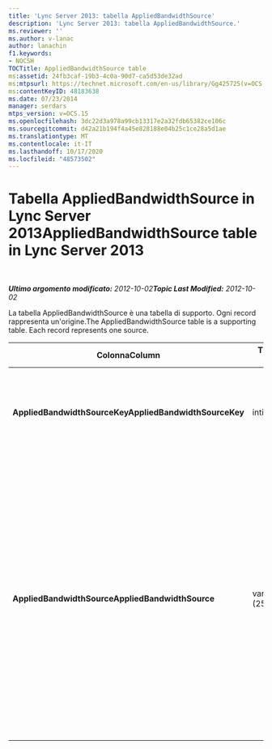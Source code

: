 ```yaml
---
title: 'Lync Server 2013: tabella AppliedBandwidthSource'
description: 'Lync Server 2013: tabella AppliedBandwidthSource.'
ms.reviewer: ''
ms.author: v-lanac
author: lanachin
f1.keywords:
- NOCSH
TOCTitle: AppliedBandwidthSource table
ms:assetid: 24fb3caf-19b3-4c0a-90d7-ca5d53de32ad
ms:mtpsurl: https://technet.microsoft.com/en-us/library/Gg425725(v=OCS.15)
ms:contentKeyID: 48183638
ms.date: 07/23/2014
manager: serdars
mtps_version: v=OCS.15
ms.openlocfilehash: 3dc22d3a978a99cb13317e2a32fdb65382ce106c
ms.sourcegitcommit: d42a21b194f4a45e828188e04b25c1ce28a5d1ae
ms.translationtype: MT
ms.contentlocale: it-IT
ms.lasthandoff: 10/17/2020
ms.locfileid: "48573502"
---
```

# <a name="appliedbandwidthsource-table-in-lync-server-2013"></a><span data-ttu-id="9a740-103">Tabella AppliedBandwidthSource in Lync Server 2013</span><span class="sxs-lookup"><span data-stu-id="9a740-103">AppliedBandwidthSource table in Lync Server 2013</span></span>

<div data-xmlns="http://www.w3.org/1999/xhtml">

<div class="topic" data-xmlns="http://www.w3.org/1999/xhtml" data-msxsl="urn:schemas-microsoft-com:xslt" data-cs="https://msdn.microsoft.com/">

<div data-asp="https://msdn2.microsoft.com/asp">



</div>

<div id="mainSection">

<div id="mainBody">

<span> </span>

<span data-ttu-id="9a740-104">_**Ultimo argomento modificato:** 2012-10-02_</span><span class="sxs-lookup"><span data-stu-id="9a740-104">_**Topic Last Modified:** 2012-10-02_</span></span>

<span data-ttu-id="9a740-p101">La tabella AppliedBandwidthSource è una tabella di supporto. Ogni record rappresenta un'origine.</span><span class="sxs-lookup"><span data-stu-id="9a740-p101">The AppliedBandwidthSource table is a supporting table. Each record represents one source.</span></span>


<table>
<colgroup>
<col style="width: 25%" />
<col style="width: 25%" />
<col style="width: 25%" />
<col style="width: 25%" />
</colgroup>
<thead>
<tr class="header">
<th><span data-ttu-id="9a740-107"><strong>Colonna</strong></span><span class="sxs-lookup"><span data-stu-id="9a740-107"><strong>Column</strong></span></span></th>
<th><span data-ttu-id="9a740-108"><strong>Tipo di dati</strong></span><span class="sxs-lookup"><span data-stu-id="9a740-108"><strong>Data Type</strong></span></span></th>
<th><span data-ttu-id="9a740-109"><strong>Chiave/indice</strong></span><span class="sxs-lookup"><span data-stu-id="9a740-109"><strong>Key/Index</strong></span></span></th>
<th><span data-ttu-id="9a740-110"><strong>Dettagli</strong></span><span class="sxs-lookup"><span data-stu-id="9a740-110"><strong>Details</strong></span></span></th>
</tr>
</thead>
<tbody>
<tr class="odd">
<td><p><span data-ttu-id="9a740-111"><strong>AppliedBandwidthSourceKey</strong></span><span class="sxs-lookup"><span data-stu-id="9a740-111"><strong>AppliedBandwidthSourceKey</strong></span></span></p></td>
<td><p><span data-ttu-id="9a740-112">int</span><span class="sxs-lookup"><span data-stu-id="9a740-112">int</span></span></p></td>
<td><p><span data-ttu-id="9a740-113">Principale</span><span class="sxs-lookup"><span data-stu-id="9a740-113">Primary</span></span></p></td>
<td><p><span data-ttu-id="9a740-114">Numero univoco che identifica l'origine.</span><span class="sxs-lookup"><span data-stu-id="9a740-114">Unique number identifying the source.</span></span></p></td>
</tr>
<tr class="even">
<td><p><span data-ttu-id="9a740-115"><strong>AppliedBandwidthSource</strong></span><span class="sxs-lookup"><span data-stu-id="9a740-115"><strong>AppliedBandwidthSource</strong></span></span></p></td>
<td><p><span data-ttu-id="9a740-116">varchar (256)</span><span class="sxs-lookup"><span data-stu-id="9a740-116">varchar(256)</span></span></p></td>
<td><p><span data-ttu-id="9a740-117">Univoco</span><span class="sxs-lookup"><span data-stu-id="9a740-117">Unique</span></span></p></td>
<td><p><span data-ttu-id="9a740-p102">Origine del limite della larghezza di banda imposto. Descrive l'origine del limite della larghezza di banda, ad esempio "Policy Server", "TURN Server" o "Modality".</span><span class="sxs-lookup"><span data-stu-id="9a740-p102">This is the source of the bandwidth cap being imposed. It describes where the bandwidth limit is coming from (for example, “Policy Server”, “TURN Server”, or “Modality”).</span></span></p></td>
</tr>
</tbody>
</table>


</div>

<span> </span>

</div>

</div>

</div>

